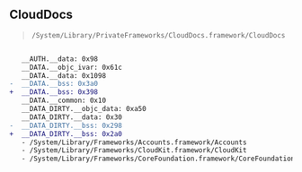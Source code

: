 ## CloudDocs

> `/System/Library/PrivateFrameworks/CloudDocs.framework/CloudDocs`

```diff

   __AUTH.__data: 0x98
   __DATA.__objc_ivar: 0x61c
   __DATA.__data: 0x1098
-  __DATA.__bss: 0x3a0
+  __DATA.__bss: 0x398
   __DATA.__common: 0x10
   __DATA_DIRTY.__objc_data: 0xa50
   __DATA_DIRTY.__data: 0x30
-  __DATA_DIRTY.__bss: 0x298
+  __DATA_DIRTY.__bss: 0x2a0
   - /System/Library/Frameworks/Accounts.framework/Accounts
   - /System/Library/Frameworks/CloudKit.framework/CloudKit
   - /System/Library/Frameworks/CoreFoundation.framework/CoreFoundation

```
